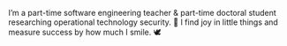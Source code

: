 I’m a part-time software engineering teacher & part-time doctoral student researching operational technology security. 🤍 I find joy in little things and measure success by how much I smile. 🕊️
